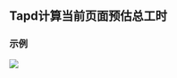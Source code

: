 ## Tapd计算当前页面预估总工时

### 示例

![](https://cdn.jsdelivr.net/gh/wingsheep/FigureBed@master/img/PixPin_2025-02-07_10-50-43.png)
